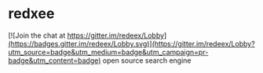 # redxee

[![Join the chat at https://gitter.im/redeex/Lobby](https://badges.gitter.im/redeex/Lobby.svg)](https://gitter.im/redeex/Lobby?utm_source=badge&utm_medium=badge&utm_campaign=pr-badge&utm_content=badge)
open source search engine
